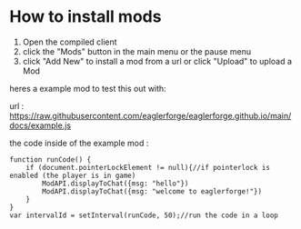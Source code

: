 # How to install mods

1. Open the compiled client
2. click the "Mods" button in the main menu or the pause menu
3. click "Add New" to install a mod from a url or click "Upload" to upload a Mod

heres a example mod to test this out with:

url : https://raw.githubusercontent.com/eaglerforge/eaglerforge.github.io/main/docs/example.js

the code inside of the example mod :
```
function runCode() {
	if (document.pointerLockElement != null){//if pointerlock is enabled (the player is in game)
		ModAPI.displayToChat({msg: "hello"})
		ModAPI.displayToChat({msg: "welcome to eaglerforge!"})
	}
}
var intervalId = setInterval(runCode, 50);//run the code in a loop
```